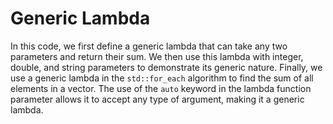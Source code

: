 # Generic Lambda

In this code, we first define a generic lambda that can take any two parameters and return their sum. We then use this lambda with integer, double, and string parameters to demonstrate its generic nature. Finally, we use a generic lambda in the `std::for_each` algorithm to find the sum of all elements in a vector. The use of the `auto` keyword in the lambda function parameter allows it to accept any type of argument, making it a generic lambda.
